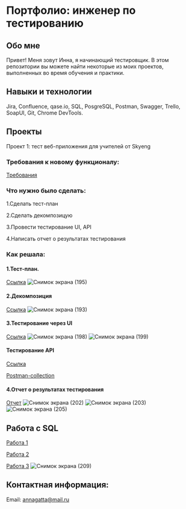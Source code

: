 # Портфолио: инженер по тестированию
## Обо мне
Привет! Меня зовут Инна, я начинающий тестировщик.
В этом репозитории вы можете найти некоторые из моих проектов, выполненных во время обучения и практики.
## Навыки и технологии
Jira, Confluence, qase.io, SQL, PosgreSQL, Postman, Swagger, Trello,
SoapUI, Git, Chrome DevTools.
## Проекты
Проект 1: тест веб-приложения для учителей от Skyeng
### Требования к новому функционалу:
[Требования](https://docs.google.com/document/d/1Lj4igiSGUpSe_3hD1-trgCixC0b-MV_tDVgBZ0lFVls/edit?usp=sharing) 
### Что нужно было сделать:
1.Cделать тест-план

2.Сделать декомпозицую

3.Провести тестирование UI, API

4.Написать отчет о результатах тестирования
### Как решала:
#### 1.Тест-план.
[Ссылка](https://docs.google.com/document/d/1K0gE7lsn9j8gMTpMHcichyV7GwwvDIOT6Y7iqy_R12c/edit?usp=sharing) 
![Снимок экрана (195)](https://github.com/Innazavor/My-portfolio/assets/139270013/314b50a7-ee75-46c0-a8c5-0a405a3cd7f3)

#### 2.Декомпозиция
[Ссылка](https://miro.com/app/board/uXjVPm3o5r0=/?share_link_id=793250181833)
![Снимок экрана (193)](https://github.com/Innazavor/My-portfolio/assets/139270013/92b78734-e826-49e8-8709-fc88f70edccf)
#### 3.Тестирование через UI
[Ссылка](https://docs.google.com/document/d/1QAgMcFl_135ByQltVTtyq4rudzClJcBhO1CvNxx-UM0/edit?usp=sharing) 
![Снимок экрана (198)](https://github.com/Innazavor/My-portfolio/assets/139270013/d98a2ffc-b4aa-4a10-bdae-8e4819782ebf)
![Снимок экрана (199)](https://github.com/Innazavor/My-portfolio/assets/139270013/315cafc1-65f3-4545-b43a-e2be05119e74)

#### Тестирование API
[Ссылка](https://docs.google.com/document/d/1pvX94kzDsJ9cS82kzfcvJ1k9yddGePJvQOzQcYnYEhk/edit?usp=sharing) 

[ Postman-collection](https://github.com/Innazavor/My-portfolio/blob/main/%D0%9A%D1%83%D1%80%D1%81%D0%BE%D0%B2%D0%B0%D1%8F%20%D1%80%D0%B0%D0%B1%D0%BE%D1%82%D0%B0%201%20%D0%B8%202.postman_collection.json)

#### 4.Отчет о результатах тестирования
[Отчет](https://docs.google.com/document/d/1RxA2AENKWOV2-hLP--9Y9_rFVMb2roKhndVDmX4ca74/edit?usp=sharing ) 
![Снимок экрана (202)](https://github.com/Innazavor/My-portfolio/assets/139270013/62f02228-3d46-4af0-ab21-6b1faae18cbc)
![Снимок экрана (203)](https://github.com/Innazavor/My-portfolio/assets/139270013/d65d1f19-fdcb-46ad-8028-7cf8e8f542b5)
![Снимок экрана (205)](https://github.com/Innazavor/My-portfolio/assets/139270013/bfaa4884-6490-40e3-8b5f-9d49a4930718)
## Работа с SQL
[Работа 1](https://docs.google.com/spreadsheets/d/1QpKy-gtChZzvAmNJhGu-rfHuneKC_Kb3_bdN0kaioN0/edit?usp=sharing)

[Работа 2](https://docs.google.com/spreadsheets/d/1lpmDM1YVRwJabXtv38f3xSx5WC0vBMpfyfsclQxzMRw/edit?usp=sharing)

[Работа 3](https://docs.google.com/document/d/16t_Bi-jL31JyprwOfiloFntxRDCddp3S3gqHr1ArDsc/edit?usp=sharing)
![Снимок экрана (209)](https://github.com/Innazavor/My-portfolio/assets/139270013/37c21725-40b2-47c6-831e-56ebbac7b9a1)

## Контактная информация:
Email: annagatta@mail.ru

